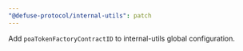 ```yaml
---
"@defuse-protocol/internal-utils": patch
---
```


Add `poaTokenFactoryContractID` to internal-utils global configuration.

